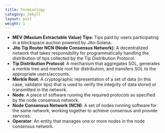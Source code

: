 ```yaml
---
title: Terminology
category: Jekyll
layout: post
weight: 1
---
```


- **MEV (Maxium Extractable Value) Tips**: Tips paid by users participating in a blockspace auction powered by Jito-Solana.
- **Jito Tip Router NCN (Node Consensus Network)**: A decentralized network that takes responsibility for programmatically handling the distribution of tips collected by the Tip Distribution Protocol.
- **Tip Distribution Protocol**: A mechanism that aggregates SOL, generates a merkle tree and merkle root for distribution, and transfers SOL to the appropriate users/accounts.
- **Merkle Root**: A cryptographic representation of a set of data (in this case, validator tips) that is used to verify the integrity of data stored or transmitted in the network.
- **Node**: A piece of software running the required protocols as specified by the node consensus network.
- **Node Consensus Network (NCN)**: A set of nodes running software for the same network, working together to achieve
  consensus and provide services.
- **Operator**: An entity that manages one or more nodes in the node consensus network.

